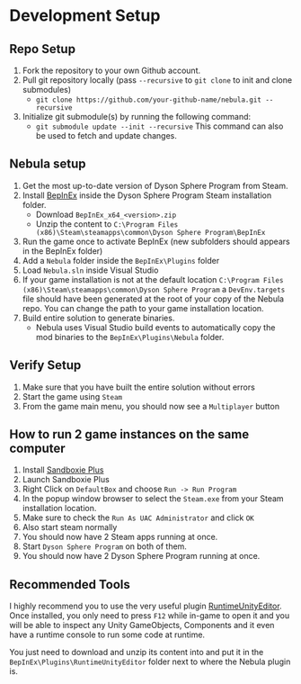 # Development Setup

## Repo Setup
1. Fork the repository to your own Github account.
2. Pull git repository locally (pass `--recursive` to `git clone` to init and clone submodules)
   - `git clone https://github.com/your-github-name/nebula.git --recursive`
3. Initialize git submodule(s) by running the following command:
   - `git submodule update --init --recursive` This command can also be used to fetch and update changes.

## Nebula setup
1. Get the most up-to-date version of Dyson Sphere Program from Steam.
2. Install [BepInEx](https://github.com/BepInEx/BepInEx/releases) inside the Dyson Sphere Program Steam installation folder.
   - Download `BepInEx_x64_<version>.zip`
   - Unzip the content to `C:\Program Files (x86)\Steam\steamapps\common\Dyson Sphere Program\BepInEx`
3. Run the game once to activate BepInEx (new subfolders should appears in the BepInEx folder)
4. Add a `Nebula` folder inside the `BepInEx\Plugins` folder
5. Load `Nebula.sln` inside Visual Studio
6. If your game installation is not at the default location `C:\Program Files (x86)\Steam\steamapps\common\Dyson Sphere Program` a `DevEnv.targets` file should have been generated at the root of your copy of the Nebula repo. You can change the path to your game installation location.
7. Build entire solution to generate binaries.
   - Nebula uses Visual Studio build events to automatically copy the mod binaries to the `BepInEx\Plugins\Nebula` folder.

## Verify Setup
1. Make sure that you have built the entire solution without errors
2. Start the game using `Steam`
3. From the game main menu, you should now see a `Multiplayer` button

## How to run 2 game instances on the same computer
1. Install [Sandboxie Plus](https://github.com/sandboxie-plus/Sandboxie/releases)
2. Launch Sandboxie Plus
3. Right Click on `DefaultBox` and choose `Run -> Run Program`
4. In the popup window browser to select the `Steam.exe` from your Steam installation location.
5. Make sure to check the `Run As UAC Administrator` and click `OK`
6. Also start steam normally
7. You should now have 2 Steam apps running at once.
8. Start `Dyson Sphere Program` on both of them.
9. You should now have 2 Dyson Sphere Program running at once.

## Recommended Tools
I highly recommend you to use the very useful plugin [RuntimeUnityEditor](https://github.com/ManlyMarco/RuntimeUnityEditor/releases). Once installed, you only need to press `F12` while in-game to open it and you will be able to inspect any Unity GameObjects, Components and it even have a runtime console to run some code at runtime.

You just need to download and unzip its content into and put it in the `BepInEx\Plugins\RuntimeUnityEditor` folder next to where the Nebula plugin is.